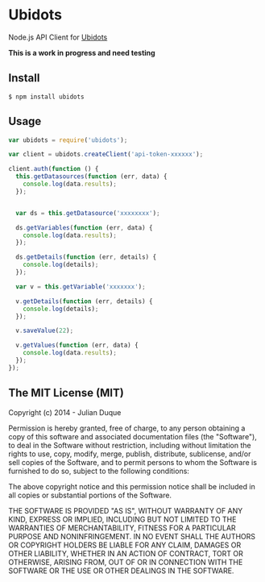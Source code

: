 # Ubidots

Node.js API Client for [Ubidots](http://www.ubidots.com)

**This is a work in progress and need testing**

## Install

```
$ npm install ubidots
```

## Usage

``` js
var ubidots = require('ubidots');

var client = ubidots.createClient('api-token-xxxxxx');

client.auth(function () {
  this.getDatasources(function (err, data) {
    console.log(data.results);
  });


  var ds = this.getDatasource('xxxxxxxx');

  ds.getVariables(function (err, data) {
    console.log(data.results);
  });

  ds.getDetails(function (err, details) {
    console.log(details);
  });

  var v = this.getVariable('xxxxxxx');

  v.getDetails(function (err, details) {
    console.log(details);
  });

  v.saveValue(22);

  v.getValues(function (err, data) {
    console.log(data.results);
  });
});

```

## The MIT License (MIT)

Copyright (c) 2014 - Julian Duque

Permission is hereby granted, free of charge, to any person obtaining a copy
of this software and associated documentation files (the "Software"), to deal
in the Software without restriction, including without limitation the rights
to use, copy, modify, merge, publish, distribute, sublicense, and/or sell
copies of the Software, and to permit persons to whom the Software is
furnished to do so, subject to the following conditions:

The above copyright notice and this permission notice shall be included in
all copies or substantial portions of the Software.

THE SOFTWARE IS PROVIDED "AS IS", WITHOUT WARRANTY OF ANY KIND, EXPRESS OR
IMPLIED, INCLUDING BUT NOT LIMITED TO THE WARRANTIES OF MERCHANTABILITY,
FITNESS FOR A PARTICULAR PURPOSE AND NONINFRINGEMENT. IN NO EVENT SHALL THE
AUTHORS OR COPYRIGHT HOLDERS BE LIABLE FOR ANY CLAIM, DAMAGES OR OTHER
LIABILITY, WHETHER IN AN ACTION OF CONTRACT, TORT OR OTHERWISE, ARISING FROM,
OUT OF OR IN CONNECTION WITH THE SOFTWARE OR THE USE OR OTHER DEALINGS IN
THE SOFTWARE.
